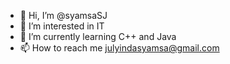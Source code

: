 - 👋 Hi, I’m @syamsaSJ
- 👀 I’m interested in IT
- 🌱 I’m currently learning C++ and Java
- 📫 How to reach me julyindasyamsa@gmail.com

<!---
syamsaSJ/syamsaSJ is a ✨ special ✨ repository because its `README.md` (this file) appears on your GitHub profile.
You can click the Preview link to take a look at your changes.
--->
